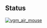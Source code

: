 ## Status

[![vgm_air_mouse](https://catalog.flipperzero.one/application/vgm_air_mouse/widget)](https://catalog.flipperzero.one/application/vgm_air_mouse/page)